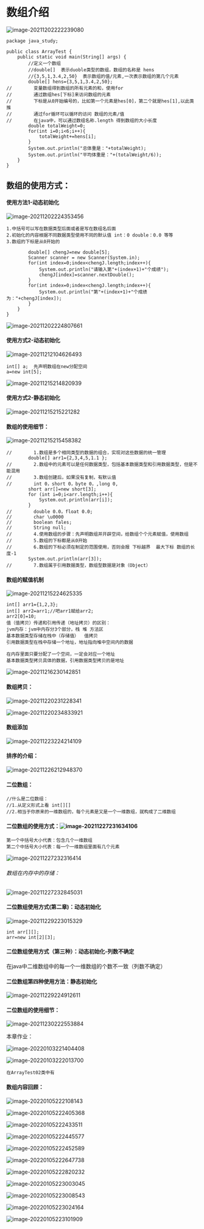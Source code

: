 # **数组介绍**

![image-20211202222239080](../Picture_saving_address/JAVA-第六章/image-20211202222239080.png)

```
package java_study;

public class ArrayTest {
    public static void main(String[] args) {
        //定义一个数组
        //double[]  表示duoble类型的数组，数组的名称是 hens
        //{3,5,1,3.4,2,50}  表示数组的值/元素,一次表示数组的第几个元素
        double[] hens={3,5,1,3.4,2,50};
//        变量数组得到数组的所有元素的和，使用for
//        通过数组hes[下标]来访问数组的元素
//        下标是从0开始编号的，比如第一个元素是hes[0]，第二个就是hes[1],以此类推
//        通过for循环可以循环的访问 数组的元素/值
//        在java中，可以通过数组名称.length 得到数组的大小长度
        double totalWeight=0;
        for(int i=0;i<6;i++){
            totalWeight+=hens[i];
        }
        System.out.println("总体重是："+totalWeight);
        System.out.println("平均体重是："+(totalWeight/6));
    }
}
```

## **数组的使用方式**：

#### **使用方法1-动态初始化**

![image-20211202224353456](../Picture_saving_address/JAVA-第六章/image-20211202224353456.png)

```
1.中括号可以写在数据类型后面或者是写在数组名后面
2.初始化的内容根据不同数据类型使用不同的默认值 int：0 double：0.0 等等
3.数组的下标是从0开始的

        double[] chengJ=new double[5];
        Scanner scanner = new Scanner(System.in);
        for(int index=0;index<chengJ.length;index++){
            System.out.println("请输入第"+(index+1)+"个成绩");
            chengJ[index]=scanner.nextDouble();
        }
        for(int index=0;index<chengJ.length;index++){
            System.out.println("第"+(index+1)+"个成绩为："+chengJ[index]);
        }
    }
}
```

![image-20211202224807661](../Picture_saving_address/JAVA-第六章/image-20211202224807661.png)

#### 使用方式2-动态初始化

![image-20211212104626493](../Picture_saving_address\typora-user-images\image-20211212104626493.png)

```
int[] a;  先声明数组在new分配空间
a=new int[5];

```

![image-20211215214820939](../Picture_saving_address/JAVA-第六章数组/image-20211215214820939.png)

#### 使用方式2-静态初始化

![image-20211215215221282](../Picture_saving_address\typora-user-images\image-20211215215221282.png)

#### 数组的使用细节：

![image-20211215215458382](../Picture_saving_address\typora-user-images\image-20211215215458382.png)

 

```
//        1.数组是多个相同类型的数据的组合，实现对这些数据的统一管理
        double[] arr1={2,3,4,5,1.1 };
//        2.数组中的元素可以是任何数据类型，包括基本数据类型和引用数据类型，但是不能混用
//        3.数组创建后，如果没有复制，有默认值
//        int 0，short 0，byte 0，,long 0,
        short arr[]=new short[3];
        for (int i=0;i<arr.length;i++){
            System.out.println(arr[i]);
        }
//        double 0.0，float 0.0;
//        char \u0000
//        boolean fales;
//        String null;
//        4.使用数组的步骤：先声明数组并开辟空间，给数组个个元素赋值，使用数组
//        5.数组的下标都是从0开始
//        6.数组的下标必须在制定的范围使用，否则会报 下标越界  最大下标 数组的长度-1
        System.out.println(arr[3]);
//        7.数组属于引用数据类型，数组型数据是对象（Object）
```

#### 数组的赋值机制

![image-20211215224625335](../Picture_saving_address\typora-user-images\image-20211215224625335.png)

 

```
int[] arr1={1,2,3};
int[] arr2=arr1;//吧arr1赋给arr2;
arr2[0]=10;
值（值拷贝）传递和引用传递（地址拷贝）的区别：
jvm内存：jvm中内存分3个部分，栈 堆 方法区
基本数据类型存储在栈中（存储值）  值拷贝
引用数据类型在栈中存储一个地址，地址指向堆中空间内的数据 

在内存里面只要分配了一个空间，一定会对应一个地址
基本数据类型拷贝具体的数据，引用数据类型拷贝的是地址
```

![image-20211216230142851](../Picture_saving_address\typora-user-images\image-20211216230142851.png)

#### 数组拷贝：

![image-20211220231228341](../Picture_saving_address\typora-user-images\image-20211220231228341.png)

![image-20211220234833921](../Picture_saving_address\typora-user-images\image-20211220234833921.png)

#### 数组添加

![image-20211223224214109](../Picture_saving_address\typora-user-images\image-20211223224214109.png)

#### 排序的介绍：

![image-20211226212948370](../Picture_saving_address\typora-user-images\image-20211226212948370.png)

#### 二位数组：

```
//什么是二位数组：
//1.从定义形式上看 int[][]
//2.相当于你原来的一维数组的，每个元素是又是一个一维数组，就构成了二维数组
```

#### 二位数组的使用方式：![image-20211227231634106](../Picture_saving_address\typora-user-images\image-20211227231634106.png)

```
第一个中括号大小代表：包含几个一维数组
第二个中括号大小代表：每一个一维数组里面有几个元素
```

![image-20211227232316414](../Picture_saving_address\typora-user-images\image-20211227232316414.png)

###### 数组在内存中的存储：

![image-20211227232845031](../Picture_saving_address\typora-user-images\image-20211227232845031.png)

#### 二位数组使用方式(第二章)：动态初始化

![image-20211229223015329](../Picture_saving_address\typora-user-images\image-20211229223015329.png)

```
int arr[][];
arr=new int[2][3];
```

#### 二位数组使用方式（第三种）：动态初始化-列数不确定

在java中二维数组中的每一个一维数组的个数不一致（列数不确定）

#### 二位数组第四种使用方法：静态初始化

![image-20211229224912611](../Picture_saving_address\typora-user-images\image-20211229224912611.png)

#### 二位数组的使用细节：

![image-20211230222553884](../Picture_saving_address\typora-user-images\image-20211230222553884.png)

本章作业：

![image-20220103221404408](../Picture_saving_address\typora-user-images\image-20220103221404408.png)

![image-20220103222013700](../Picture_saving_address\typora-user-images\image-20220103222013700.png)

```
在ArrayTest02类中有
```

#### 数组内容回顾：

![image-20220105222108143](../Picture_saving_address\typora-user-images\image-20220105222108143.png)

![image-20220105222405368](../Picture_saving_address\typora-user-images\image-20220105222405368.png)

![image-20220105222433511](../Picture_saving_address\typora-user-images\image-20220105222433511.png)

![image-20220105222445577](../Picture_saving_address\typora-user-images\image-20220105222445577.png)

![image-20220105222452589](../Picture_saving_address\typora-user-images\image-20220105222452589.png)

![image-20220105222647738](../Picture_saving_address\typora-user-images\image-20220105222647738.png)

![image-20220105222820232](../Picture_saving_address\typora-user-images\image-20220105222820232.png)

![image-20220105223003045](../Picture_saving_address\typora-user-images\image-20220105223003045.png)

![image-20220105223008543](../Picture_saving_address\typora-user-images\image-20220105223008543.png)

![image-20220105223024164](../Picture_saving_address\typora-user-images\image-20220105223024164.png)

![image-20220105223101909](../Picture_saving_address\typora-user-images\image-20220105223101909.png)

  
